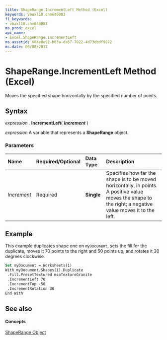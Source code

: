 ```yaml
---
title: ShapeRange.IncrementLeft Method (Excel)
keywords: vbaxl10.chm640083
f1_keywords:
- vbaxl10.chm640083
ms.prod: excel
api_name:
- Excel.ShapeRange.IncrementLeft
ms.assetid: 604e8e92-b03a-da67-7022-4d73ebdf9872
ms.date: 06/08/2017
---
```



# ShapeRange.IncrementLeft Method (Excel)

Moves the specified shape horizontally by the specified number of points.


## Syntax

 _expression_ . **IncrementLeft**( **_Increment_** )

 _expression_ A variable that represents a **ShapeRange** object.


### Parameters



|**Name**|**Required/Optional**|**Data Type**|**Description**|
|:-----|:-----|:-----|:-----|
| _Increment_|Required| **Single**|Specifies how far the shape is to be moved horizontally, in points. A positive value moves the shape to the right; a negative value moves it to the left.|

## Example

This example duplicates shape one on  `myDocument`, sets the fill for the duplicate, moves it 70 points to the right and 50 points up, and rotates it 30 degrees clockwise.


```vb
Set myDocument = Worksheets(1) 
With myDocument.Shapes(1).Duplicate 
 .Fill.PresetTextured msoTextureGranite 
 .IncrementLeft 70 
 .IncrementTop -50 
 .IncrementRotation 30 
End With
```


## See also


#### Concepts


[ShapeRange Object](Excel.ShapeRange.md)

